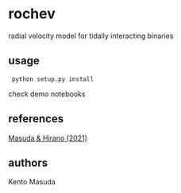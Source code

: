 # rochev

radial velocity model for tidally interacting binaries



## usage

``` python setup.py install```

check demo notebooks



## references

[Masuda & Hirano (2021)](https://ui.adsabs.harvard.edu/abs/2021ApJ...910L..17M/abstract)



## authors

Kento Masuda

